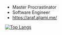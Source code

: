- Master Procrastinator
- Software Engineer
- https://araf.aljami.me/

[![Top Langs](https://github-readme-stats.vercel.app/api/top-langs/?username=CLown1331&layout=compact&hide=css,html,shaderlab,glsl)](https://github.com/anuraghazra/github-readme-stats)
